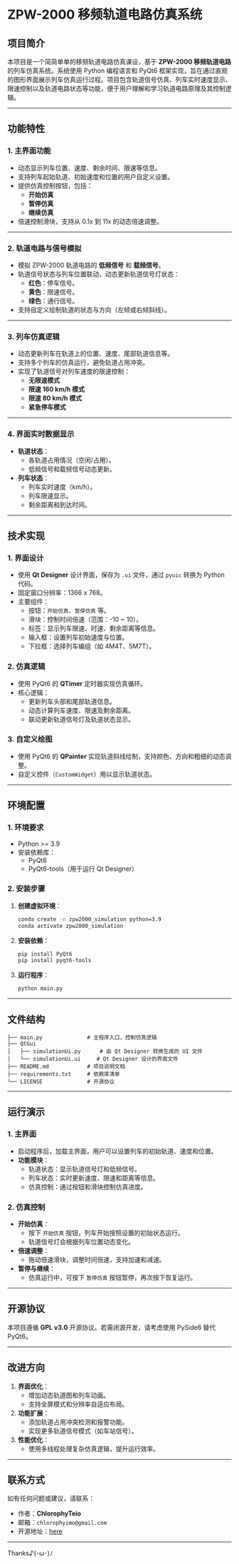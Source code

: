 # ZPW-2000 移频轨道电路仿真系统

## 项目简介
本项目是一个简简单单的移频轨道电路仿真课设，基于 **ZPW-2000 移频轨道电路** 的列车仿真系统。系统使用 Python 编程语言和 PyQt6 框架实现，旨在通过直观的图形界面展示列车仿真运行过程。项目包含轨道信号仿真、列车实时速度显示、限速控制以及轨道电路状态等功能，便于用户理解和学习轨道电路原理及其控制逻辑。

---

## 功能特性

### **1. 主界面功能**
- 动态显示列车位置、速度、剩余时间、限速等信息。
- 支持列车起始轨道、初始速度和位置的用户自定义设置。
- 提供仿真控制按钮，包括：
  - **开始仿真**
  - **暂停仿真**
  - **继续仿真**
- 倍速控制滑块，支持从 0.1x 到 11x 的动态倍速调整。

---

### **2. 轨道电路与信号模拟**
- 模拟 ZPW-2000 轨道电路的 **低频信号** 和 **载频信号**。
- 轨道信号状态与列车位置联动，动态更新轨道信号灯状态：
  - **红色**：停车信号。
  - **黄色**：限速信号。
  - **绿色**：通行信号。
- 支持自定义绘制轨道的状态与方向（左倾或右倾斜线）。

---

### **3. 列车仿真逻辑**
- 动态更新列车在轨道上的位置、速度、尾部轨道信息等。
- 支持多个列车的仿真运行，避免轨道占用冲突。
- 实现了轨道信号对列车速度的限速控制：
  - **无限速模式**
  - **限速 160 km/h 模式**
  - **限速 80 km/h 模式**
  - **紧急停车模式**

---

### **4. 界面实时数据显示**
- **轨道状态**：
  - 各轨道占用情况（空闲/占用）。
  - 低频信号和载频信号动态更新。
- **列车状态**：
  - 列车实时速度（km/h）。
  - 列车限速显示。
  - 剩余距离和到达时间。

---

## 技术实现

### **1. 界面设计**
- 使用 **Qt Designer** 设计界面，保存为 `.ui` 文件，通过 `pyuic` 转换为 Python 代码。
- 固定窗口分辨率：1366 x 768。
- 主要组件：
  - 按钮：`开始仿真`、`暂停仿真` 等。
  - 滑块：控制时间倍速（范围：-10 ~ 10）。
  - 标签：显示列车限速、时速、剩余距离等信息。
  - 输入框：设置列车初始速度与位置。
  - 下拉框：选择列车编组（如 4M4T、5M7T）。

### **2. 仿真逻辑**
- 使用 PyQt6 的 **QTimer** 定时器实现仿真循环。
- 核心逻辑：
  - 更新列车头部和尾部轨道信息。
  - 动态计算列车速度、限速及剩余距离。
  - 联动更新轨道信号灯及轨道状态显示。

### **3. 自定义绘图**
- 使用 PyQt6 的 **QPainter** 实现轨道斜线绘制，支持颜色、方向和粗细的动态调整。
- 自定义控件（`CustomWidget`）用以显示轨道状态。

---

## 环境配置

### **1. 环境要求**
- Python >= 3.9
- 安装依赖库：
  - PyQt6
  - PyQt6-tools（用于运行 Qt Designer）

### **2. 安装步骤**
1. **创建虚拟环境**：
   ```bash
   conda create -n zpw2000_simulation python=3.9
   conda activate zpw2000_simulation
   ```
2. **安装依赖**：
   ```bash
   pip install PyQt6
   pip install pyqt6-tools
   ```
3. **运行程序**：
   ```bash
   python main.py
   ```

---

## 文件结构

```plaintext
├── main.py              # 主程序入口，控制仿真逻辑
├── QtGui
│   ├── simulationUi.py      # 由 Qt Designer 转换生成的 UI 文件
│   └── simulationUi.ui     # Qt Designer 设计的界面文件
├── README.md            # 项目说明文档
├── requirements.txt     # 依赖库清单
└── LICENSE              # 开源协议
```

---

## 运行演示

### **1. 主界面**
- 启动程序后，加载主界面，用户可以设置列车的初始轨道、速度和位置。
- **功能模块**：
  - 轨道状态：显示轨道信号灯和低频信号。
  - 列车状态：实时更新速度、限速和距离等信息。
  - 仿真控制：通过按钮和滑块控制仿真进度。

### **2. 仿真控制**
- **开始仿真**：
  - 按下 `开始仿真` 按钮，列车开始按照设置的初始状态运行。
  - 轨道信号灯会根据列车位置动态变化。
- **倍速调整**：
  - 拖动倍速滑块，调整时间倍速，支持加速和减速。
- **暂停与继续**：
  - 仿真运行中，可按下 `暂停仿真` 按钮暂停，再次按下恢复运行。

---

## 开源协议
本项目遵循 **GPL v3.0** 开源协议。若需闭源开发，请考虑使用 PySide6 替代 PyQt6。

---

## 改进方向
1. **界面优化**：
   - 增加动态轨道图和列车动画。
   - 支持全屏模式和分辨率自适应布局。
2. **功能扩展**：
   - 添加轨道占用冲突检测和报警功能。
   - 实现更多轨道信号模式（如车站信号）。
3. **性能优化**：
   - 使用多线程处理复杂仿真逻辑，提升运行效率。

---

## 联系方式
如有任何问题或建议，请联系：
- 作者：**ChlorophyTeio**
- 邮箱：`chlorophyimo@gmail.com`
- 开源地址：[here](https://github.com/ChlorophyTeio/ZPW2000_Simulation_zh)

--- 

Thanks♪(･ω･)ﾉ
